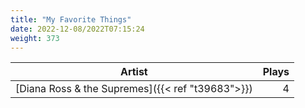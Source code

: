 ```yaml
---
title: "My Favorite Things"
date: 2022-12-08/2022T07:15:24
weight: 373
---
```




 Artist | Plays 
----- | -----:
[Diana Ross & the Supremes]({{< ref "t39683">}}) | 4
